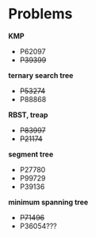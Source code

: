 # Problems

__KMP__
- P62097
- ~~P39399~~

__ternary search tree__
- ~~P53274~~
- P88868

__RBST, treap__
- ~~P83997~~
- ~~P21174~~

__segment tree__
- P27780
- P99729
- P39136

__minimum spanning tree__
- ~~P71496~~
- P36054???